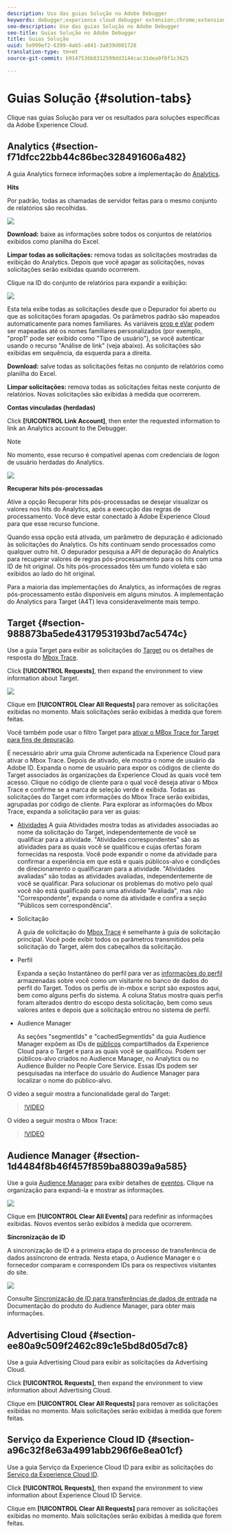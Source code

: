```yaml
---
description: Uso das guias Solução no Adobe Debugger
keywords: debugger;experience cloud debugger extension;chrome;extension;summary;clear;requests;solutions;solution;information;analytics;target;audience manager;media optimizer;amo;id service
seo-description: Uso das guias Solução no Adobe Debugger
seo-title: Guias Solução no Adobe Debugger
title: Guias Solução
uuid: 5e999ef2-6399-4ab5-a841-3a839d081728
translation-type: tm+mt
source-git-commit: b9147536b8312599dd3144cac31dea9f0f1c3625

---
```



# Guias Solução {#solution-tabs}

Clique nas guias Solução para ver os resultados para soluções específicas da Adobe Experience Cloud.

## Analytics {#section-f71dfcc22bb44c86bec328491606a482}

A guia Analytics fornece informações sobre a implementação do [Analytics](https://experiencecloud.adobe.com/resources/help/en_US/reference/).

**Hits**

Por padrão, todas as chamadas de servidor feitas para o mesmo conjunto de relatórios são recolhidas.

![](assets/analytics-hits.jpg)

**Download:** baixe as informações sobre todos os conjuntos de relatórios exibidos como planilha do Excel.

**Limpar todas as solicitações:** remova todas as solicitações mostradas da exibição do Analytics. Depois que você apagar as solicitações, novas solicitações serão exibidas quando ocorrerem.

Clique na ID do conjunto de relatórios para expandir a exibição:

![](assets/analytics-hits-expand.jpg)

Esta tela exibe todas as solicitações desde que o Depurador foi aberto ou que as solicitações foram apagadas. Os parâmetros padrão são mapeados automaticamente para nomes familiares. As variáveis [prop e eVar](https://experiencecloud.adobe.com/resources/help/en_US/sc/implement/props_eVars.html) podem ser mapeadas até os nomes familiares personalizados (por exemplo, "prop1" pode ser exibido como "Tipo de usuário"), se você autenticar usando o recurso "Análise de link" (veja abaixo). As solicitações são exibidas em sequência, da esquerda para a direita.

**Download:** salve todas as solicitações feitas no conjunto de relatórios como planilha do Excel.

**Limpar solicitações:** remova todas as solicitações feitas neste conjunto de relatórios. Novas solicitações são exibidas à medida que ocorrerem.

**Contas vinculadas (herdadas)**

Click **[!UICONTROL Link Account]**, then enter the requested information to link an Analytics account to the Debugger.

>[!NOTE]
>
>No momento, esse recurso é compatível apenas com credenciais de logon de usuário herdadas do Analytics.

![](assets/analytics-link-account.jpg)

**Recuperar hits pós-processadas**

Ative a opção Recuperar hits pós-processadas se desejar visualizar os valores nos hits do Analytics, após a execução das regras de processamento. Você deve estar conectado à Adobe Experience Cloud para que esse recurso funcione.

Quando essa opção está ativada, um parâmetro de depuração é adicionado às solicitações do Analytics. Os hits continuam sendo processados como qualquer outro hit. O depurador pesquisa a API de depuração do Analytics para recuperar valores de regras pós-processamento para os hits com uma ID de hit original. Os hits pós-processados têm um fundo violeta e são exibidos ao lado do hit original.

Para a maioria das implementações do Analytics, as informações de regras pós-processamento estão disponíveis em alguns minutos. A implementação do Analytics para Target (A4T) leva consideravelmente mais tempo.

## Target {#section-988873ba5ede4317953193bd7ac5474c}

Use a guia Target para exibir as solicitações do [Target](https://docs.adobe.com/content/help/en/target/using/target-home.html) ou os detalhes de resposta do [Mbox Trace](https://docs.adobe.com/content/help/en/target/using/activities/troubleshoot-activities/content-trouble.html).

Click **[!UICONTROL Requests]**, then expand the environment to view information about Target.

![](assets/target-requests.jpg)

Clique em **[!UICONTROL Clear All Requests]** para remover as solicitações exibidas no momento. Mais solicitações serão exibidas à medida que forem feitas.

Você também pode usar o filtro Target para [ativar o MBox Trace for Target para fins de depuração](https://docs.adobe.com/content/help/en/target/using/activities/troubleshoot-activities/content-trouble.html).

É necessário abrir uma guia Chrome autenticada na Experience Cloud para ativar o Mbox Trace. Depois de ativado, ele mostra o nome de usuário da Adobe ID. Expanda o nome de usuário para expor os códigos de cliente do Target associados às organizações da Experience Cloud às quais você tem acesso. Clique no código de cliente para o qual você deseja ativar o Mbox Trace e confirme se a marca de seleção verde é exibida. Todas as solicitações do Target com informações do Mbox Trace serão exibidas, agrupadas por código de cliente. Para explorar as informações do Mbox Trace, expanda a solicitação para ver as guias:

* [Atividades](https://docs.adobe.com/content/help/en/target/using/activities/activities.html) A guia Atividades mostra todas as atividades associadas ao nome da solicitação do Target, independentemente de você se qualificar para a atividade. "Atividades correspondentes" são as atividades para as quais você se qualificou e cujas ofertas foram fornecidas na resposta. Você pode expandir o nome da atividade para confirmar a experiência em que está e quais públicos-alvo e condições de direcionamento o qualificaram para a atividade. "Atividades avaliadas" são todas as atividades avaliadas, independentemente de você se qualificar. Para solucionar os problemas do motivo pelo qual você não está qualificado para uma atividade "Avaliada", mas não "Correspondente", expanda o nome da atividade e confira a seção "Públicos sem correspondência".

* Solicitação

   A guia de solicitação do [Mbox Trace](https://docs.adobe.com/content/help/en/target/using/activities/troubleshoot-activities/content-trouble.html) é semelhante à guia de solicitação principal. Você pode exibir todos os parâmetros transmitidos pela solicitação do Target, além dos cabeçalhos da solicitação.
* Perfil

   Expanda a seção Instantâneo do perfil para ver as [informações do perfil](https://docs.adobe.com/content/help/en/target/using/audiences/visitor-profiles/variables-profiles-parameters-methods.html) armazenadas sobre você como um visitante no banco de dados do perfil do Target. Todos os perfis de in-mbox e script são expostos aqui, bem como alguns perfis do sistema. A coluna Status mostra quais perfis foram alterados dentro do escopo desta solicitação, bem como seus valores antes e depois que a solicitação entrou no sistema de perfil.
* Audience Manager

   As seções "segmentIds" e "cachedSegmentIds" da guia Audience Manager expõem as IDs de [públicos](https://docs.adobe.com/content/help/en/target/using/audiences/target.html) compartilhados da Experience Cloud para o Target e para as quais você se qualificou. Podem ser públicos-alvo criados no Audience Manager, no Analytics ou no Audience Builder no People Core Service. Essas IDs podem ser pesquisadas na interface do usuário do Audience Manager para localizar o nome do público-alvo.

O vídeo a seguir mostra a funcionalidade geral do Target:

>[!VIDEO](https://video.tv.adobe.com/v/23115t2/?captions=por_br)

O vídeo a seguir mostra o Mbox Trace:

>[!VIDEO](https://video.tv.adobe.com/v/23113t2/?captions=por_br)

## Audience Manager {#section-1d4484f8b46f457f859ba88039a9a585}

Use a guia [Audience Manager](https://experiencecloud.adobe.com/resources/help/en_US/aam/) para exibir detalhes de [eventos](https://experiencecloud.adobe.com/resources/help/en_US/aam/dcs-event-calls.html). Clique na organização para expandi-la e mostrar as informações.

![](assets/audience-manager.jpg)

Clique em **[!UICONTROL Clear All Events]** para redefinir as informações exibidas. Novos eventos serão exibidos à medida que ocorrerem.

**Sincronização de ID**

A sincronização de ID é a primeira etapa do processo de transferência de dados assíncrono de entrada. Nesta etapa, o Audience Manager e o fornecedor comparam e correspondem IDs para os respectivos visitantes do site.

![](assets/aam-idsync.jpg)

Consulte [Sincronização de ID para transferências de dados de entrada](https://experiencecloud.adobe.com/resources/help/en_US/aam/c_id_sync_in.html) na Documentação do produto do Audience Manager, para obter mais informações.

## Advertising Cloud {#section-ee80a9c509f2462c89c1e5bd8d05d7c8}

Use a guia Advertising Cloud para exibir as solicitações da Advertising Cloud.

Click **[!UICONTROL Requests]**, then expand the environment to view information about Advertising Cloud.

Clique em **[!UICONTROL Clear All Requests]** para remover as solicitações exibidas no momento. Mais solicitações serão exibidas à medida que forem feitas.

## Serviço da Experience Cloud ID {#section-a96c32f8e63a4991abb296f6e8ea01cf}

Use a guia Serviço da Experience Cloud ID para exibir as solicitações do [Serviço da Experience Cloud ID](https://experiencecloud.adobe.com/resources/help/en_US/mcvid/).

Click **[!UICONTROL Requests]**, then expand the environment to view information about Experience Cloud ID Service.

Clique em **[!UICONTROL Clear All Requests]** para remover as solicitações exibidas no momento. Mais solicitações serão exibidas à medida que forem feitas.
